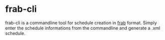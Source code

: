 # frab-cli
frab-cli is a commandline tool for schedule creation in [frab](https://github.com/frab) format. Simply enter the schedule informations from the commandline and generate a .xml schedule.
